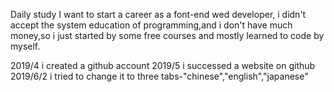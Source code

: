 Daily study
I want to start a career as a font-end wed developer, i didn't accept the system education of programming,and i don't have much money,so i just started by some free courses and mostly learned to code by myself.

2019/4 i created a github account
2019/5 i successed a website on github
2019/6/2 i tried to change it to three tabs-"chinese","english","japanese"
